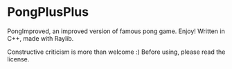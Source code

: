 # PongPlusPlus
PongImproved, an improved version of famous pong game. Enjoy!
Written in C++, made with Raylib.

Constructive criticism is more than welcome :)
Before using, please read the license.
